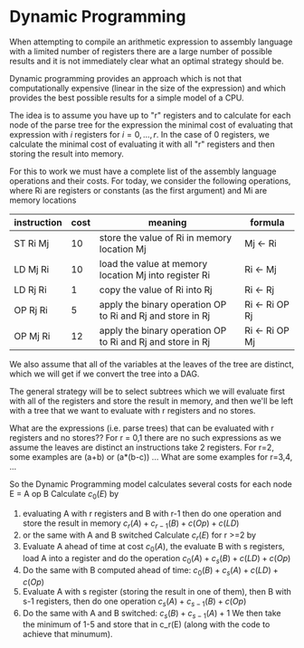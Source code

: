 # Dynamic Programming
When attempting to compile an arithmetic expression to assembly language with a limited number of registers
there are a large number of possible results and it is not immediately clear what an optimal strategy should be.

Dynamic programming provides an approach which is not that computationally expensive (linear in the size of the expression)
and which provides the best possible results for a simple model of a CPU.

The idea is to assume you have up to "r" registers and to calculate for each node of the parse tree for the expression
the minimal cost of evaluating that expression with $i$ registers for $i=0,\ldots,r$.  In the case of 0 registers, we
calculate the minimal cost of evaluating it with all "r" registers and then storing the result into memory.

For this to work we must have a complete list of the assembly language operations and their costs. For today, we consider
the following operations, where Ri are registers or constants (as the first argument) and Mi are memory locations

| instruction | cost | meaning | formula | 
|   ---    | --- |         ---                                                |  ---           |
| ST Ri Mj | 10  | store the value of Ri in memory location Mj                | Mj <- Ri       |
| LD Mj Ri | 10  | load the value at memory location Mj into register Ri      | Ri <- Mj       |
| LD Rj Ri |  1  | copy the value of Ri into Rj                               | Ri <- Rj       |
| OP Rj Ri |  5  | apply the binary operation OP to Ri and Rj and store in Rj | Ri <- Ri OP Rj |
| OP Mj Ri | 12  | apply the binary operation OP to Ri and Rj and store in Rj | Ri <- Ri OP Mj |

We also assume that all of the variables at the leaves of the tree are distinct, which we will get if we convert the
tree into a DAG.

The general strategy will be to select subtrees which we will evaluate first with all of the registers
and store the result in memory, and then we'll be left with a tree that we want to evaluate with r registers
and no stores. 

What are the expressions (i.e. parse trees) that can be evaluated with r registers and no stores??
For r = 0,1 there are no such expressions as we assume the leaves are distinct an instructions take 2 registers.
For r=2, some examples are (a+b) or (a*(b-c)) ...
What are some examples for r=3,4, ...

So the Dynamic Programming model calculates several costs for each node E = A op B
Calculate $c_0(E)$ by 
1. evaluating A with r registers and B with r-1 then do one operation and store the result in memory
   $c_r(A) + c_{r-1}(B) + c(Op) + c(LD)$
2. or the same with A and B switched
Calculate $c_r(E)$ for r >=2 by
1. Evaluate A ahead of time at cost $c_0(A)$, the evaluate B with s registers, load A into a register and do the operation
   $c_0(A) + c_s(B) + c(LD) + c(Op)$
2. Do the same with B computed ahead of time:
   $c_0(B) + c_s(A) + c(LD) + c(Op)$
4. Evaluate A with s register (storing the result in one of them), then B with s-1 registers, then do one operation
   $c_s(A) + c_{s-1}(B) + c(Op)$
5. Do the same with A and B switched:
   $c_s(B) + c_{s-1}(A) + 1$
We then take the minimum of 1-5 and store that in c_r(E) (along with the code to achieve that minumum).





